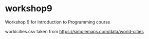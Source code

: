 # workshop9
Workshop 9 for Introduction to Programming course 

worldcities.csv taken from https://simplemaps.com/data/world-cities
